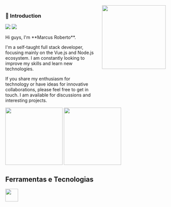 <div style='display: flex;'>
  <div style='padding-right: 20px;'>
    <h3>👋 Introduction</h3>
    <div>
      <img src='https://img.shields.io/badge/status-up-brightgreen'> 
      <img src='https://visitor-badge.lithub.cc/badge?page_id=github.com/lizheming'>
    </div>
    <p>Hi guys, I'm **Marcus Roberto**.</p>
    <p>I'm a self-taught full stack developer, focusing mainly on the Vue.js and Node.js ecosystem. I am constantly looking to improve my skills and learn new technologies.</p>
    <p>If you share my enthusiasm for technology or have ideas for innovative collaborations, please feel free to get in touch. I am available for discussions and interesting projects.</p>
  </div>
  <img align='right' src='https://media.tenor.com/C66qVGZsvCsAAAAd/dj-doggy-dog.gif' width='200'>
</div>


<div>
  <img loading="lazy" height="180em" src="https://github-stats-marcus-robertos-projects.vercel.app/api?username=marocama&show_icons=true&theme=dracula&include_all_commits=true&count_private=true" />
  <img loading="lazy" height="180em" src="https://github-stats-marcus-robertos-projects.vercel.app/api/top-langs/?username=marocama&hide_progress=true&langs_count=15&theme=dracula" />
</div>

## Ferramentas e Tecnologias

<img loading="lazy" src="https://cdn.jsdelivr.net/gh/devicons/devicon/icons/git/git-original.svg" width="40" height="40"/>
